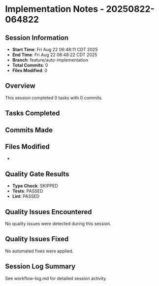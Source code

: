 # Implementation Notes - 20250822-064822

## Session Information
- **Start Time**: Fri Aug 22 06:48:11 CDT 2025
- **End Time**: Fri Aug 22 06:48:22 CDT 2025
- **Branch**: feature/auto-implementation
- **Total Commits**: 0
- **Files Modified**: 0

## Overview
This session completed 0 tasks with 0 commits.

## Tasks Completed


## Commits Made


## Files Modified
- 

## Quality Gate Results
- **Type Check**: SKIPPED
- **Tests**: PASSED  
- **Lint**: PASSED

## Quality Issues Encountered
No quality issues were detected during this session.

## Quality Issues Fixed
No automated fixes were applied.

## Session Log Summary
See workflow-log.md for detailed session activity.
